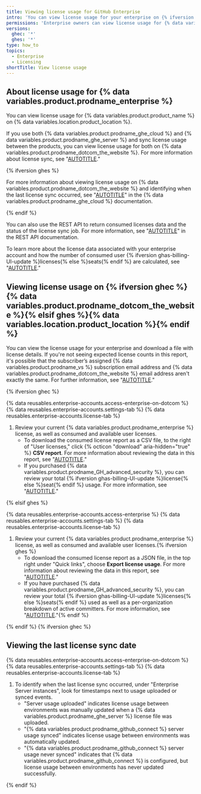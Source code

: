 ```yaml
---
title: Viewing license usage for GitHub Enterprise
intro: 'You can view license usage for your enterprise on {% ifversion ghec %}{% data variables.product.prodname_dotcom_the_website %}{% elsif ghes %}{% data variables.location.product_location %}{% endif %}.'
permissions: 'Enterprise owners can view license usage for {% data variables.product.prodname_enterprise %}.'
versions:
  ghec: '*'
  ghes: '*'
type: how_to
topics:
  - Enterprise
  - Licensing
shortTitle: View license usage
---
```


## About license usage for {% data variables.product.prodname_enterprise %}

You can view license usage for {% data variables.product.product_name %} on {% data variables.location.product_location %}.

If you use both {% data variables.product.prodname_ghe_cloud %} and {% data variables.product.prodname_ghe_server %} and sync license usage between the products, you can view license usage for both on {% data variables.product.prodname_dotcom_the_website %}. For more information about license sync, see "[AUTOTITLE](/billing/managing-your-license-for-github-enterprise/syncing-license-usage-between-github-enterprise-server-and-github-enterprise-cloud)."

{% ifversion ghes %}

For more information about viewing license usage on {% data variables.product.prodname_dotcom_the_website %} and identifying when the last license sync occurred, see "[AUTOTITLE](/enterprise-cloud@latest/billing/managing-your-license-for-github-enterprise/viewing-license-usage-for-github-enterprise)" in the {% data variables.product.prodname_ghe_cloud %} documentation.

{% endif %}

You can also use the REST API to return consumed licenses data and the status of the license sync job. For more information, see "[AUTOTITLE](/enterprise-cloud@latest/rest/enterprise-admin/license)" in the REST API documentation.

To learn more about the license data associated with your enterprise account and how the number of consumed user {% ifversion ghas-billing-UI-update %}licenses{% else %}seats{% endif %} are calculated, see "[AUTOTITLE](/billing/managing-your-license-for-github-enterprise/troubleshooting-license-usage-for-github-enterprise)."

## Viewing license usage on {% ifversion ghec %}{% data variables.product.prodname_dotcom_the_website %}{% elsif ghes %}{% data variables.location.product_location %}{% endif %}

You can view the license usage for your enterprise and download a file with license details. If you're not seeing expected license counts in this report, it's possible that the subscriber’s assigned {% data variables.product.prodname_vs %} subscription email address and {% data variables.product.prodname_dotcom_the_website %} email address aren't exactly the same. For further information, see "[AUTOTITLE](/billing/managing-your-license-for-github-enterprise/troubleshooting-license-usage-for-github-enterprise)."

{% ifversion ghec %}

{% data reusables.enterprise-accounts.access-enterprise-on-dotcom %}
{% data reusables.enterprise-accounts.settings-tab %}
{% data reusables.enterprise-accounts.license-tab %}
1. Review your current {% data variables.product.prodname_enterprise %} license, as well as consumed and available user licenses.
    - To download the consumed license report as a CSV file, to the right of "User licenses," click {% octicon "download" aria-hidden="true" %} **CSV report**. For more information about reviewing the data in this report, see "[AUTOTITLE](/billing/managing-your-license-for-github-enterprise/troubleshooting-license-usage-for-github-enterprise)."
    - If you purchased {% data variables.product.prodname_GH_advanced_security %}, you can review your total {% ifversion ghas-billing-UI-update %}license{% else %}seat{% endif %} usage. For more information, see "[AUTOTITLE](/billing/managing-billing-for-github-advanced-security/viewing-your-github-advanced-security-usage)."

{% elsif ghes %}

{% data reusables.enterprise-accounts.access-enterprise %}
{% data reusables.enterprise-accounts.settings-tab %}
{% data reusables.enterprise-accounts.license-tab %}
1. Review your current {% data variables.product.prodname_enterprise %} license, as well as consumed and available user licenses.{% ifversion ghes %}
    - To download the consumed license report as a JSON file, in the top right under "Quick links", choose **Export license usage**. For more information about reviewing the data in this report, see "[AUTOTITLE](/billing/managing-your-license-for-github-enterprise/troubleshooting-license-usage-for-github-enterprise)."
    - If you have purchased {% data variables.product.prodname_GH_advanced_security %}, you can review your total {% ifversion ghas-billing-UI-update %}licenses{% else %}seats{% endif %} used as well as a per-organization breakdown of active committers. For more information, see "[AUTOTITLE](/admin/code-security/managing-github-advanced-security-for-your-enterprise)."{% endif %}

{% endif %}
{% ifversion ghec %}

## Viewing the last license sync date

{% data reusables.enterprise-accounts.access-enterprise-on-dotcom %}
{% data reusables.enterprise-accounts.settings-tab %}
{% data reusables.enterprise-accounts.license-tab %}
1. To identify when the last license sync occurred, under "Enterprise Server instances", look for timestamps next to usage uploaded or synced events.
   - "Server usage uploaded" indicates license usage between environments was manually updated when a {% data variables.product.prodname_ghe_server %} license file was uploaded.
   - "{% data variables.product.prodname_github_connect %} server usage synced" indicates license usage between environments was automatically updated.
   - "{% data variables.product.prodname_github_connect %} server usage never synced" indicates that {% data variables.product.prodname_github_connect %} is configured, but license usage between environments has never updated successfully.

{% endif %}
